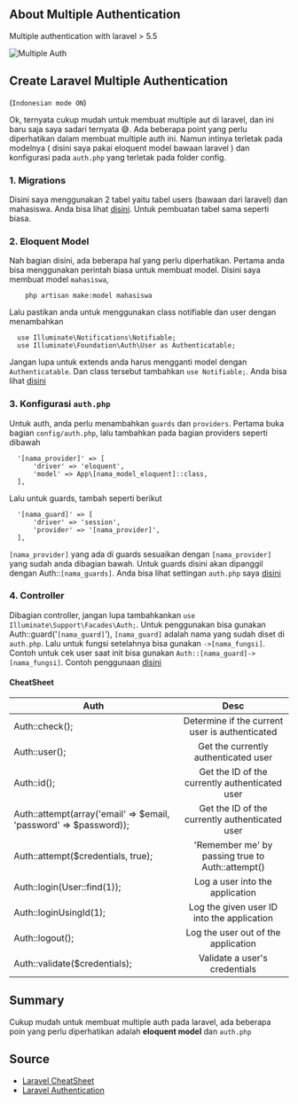 ## About Multiple Authentication

Multiple authentication with laravel > 5.5

![Multiple Auth](https://simonsayszero.files.wordpress.com/2018/05/a5_1.png)


## Create Laravel Multiple Authentication

(```Indonesian mode ON```)

Ok, ternyata cukup mudah untuk membuat multiple aut di laravel, dan ini baru saja saya sadari ternyata 😅. Ada beberapa point yang perlu diperhatikan dalam membuat multiple auth ini. Namun intinya terletak pada modelnya ( disini saya pakai eloquent model bawaan laravel ) dan konfigurasi pada ```auth.php``` yang terletak pada folder config.

### 1. Migrations

Disini saya menggunakan 2 tabel yaitu tabel users (bawaan dari laravel) dan mahasiswa. Anda bisa lihat [disini](database/migrations). Untuk pembuatan tabel sama seperti biasa.

### 2. Eloquent Model

Nah bagian disini, ada beberapa hal yang perlu diperhatikan. Pertama anda bisa menggunakan perintah biasa untuk membuat model. Disini saya membuat model ```mahasiswa```,

```
    php artisan make:model mahasiswa
```

Lalu pastikan anda untuk menggunakan class notifiable dan user dengan menambahkan

```
  use Illuminate\Notifications\Notifiable;
  use Illuminate\Foundation\Auth\User as Authenticatable;
```

Jangan lupa untuk extends anda harus mengganti model dengan ```Authenticatable```. Dan class tersebut tambahkan ```use Notifiable;```. Anda bisa lihat [disini](app/Mahasiswa.php)

### 3. Konfigurasi ```auth.php```

Untuk auth, anda perlu menambahkan ```guards``` dan ```providers```. Pertama buka bagian ```config/auth.php```, lalu tambahkan pada bagian providers seperti dibawah

```
  '[nama_provider]' => [
      'driver' => 'eloquent',
      'model' => App\[nama_model_eloquent]::class,
  ],
```

Lalu untuk guards, tambah seperti berikut

```
  '[nama_guard]' => [
      'driver' => 'session',
      'provider' => '[nama_provider]',
  ],
```

```[nama_provider]``` yang ada di guards sesuaikan dengan ```[nama_provider]``` yang sudah anda dibagian bawah. Untuk guards disini akan dipanggil dengan Auth::```[nama_guards]```. Anda bisa lihat settingan ```auth.php``` saya [disini](config/auth.php)


### 4. Controller

Dibagian controller, jangan lupa tambahkankan ```use Illuminate\Support\Facades\Auth;```. Untuk penggunakan bisa gunakan Auth::guard('```[nama_guard]```'), ```[nama_guard]``` adalah nama yang sudah diset di ```auth.php```. Lalu untuk fungsi setelahnya bisa gunakan ```->[nama_fungsi]```. Contoh untuk cek user saat init bisa gunakan ```Auth::[nama_guard]->[nama_fungsi]```. Contoh penggunaan [disini](app/Http/Controllers/MahasiswaController.php)

#### CheatSheet

| Auth          | Desc           |
| ------------- |:-------------:|
| Auth::check();      | Determine if the current user is authenticated |
| Auth::user();      | Get the currently authenticated user      |
| Auth::id(); | Get the ID of the currently authenticated user      |
| Auth::attempt(array('email' => $email, 'password' => $password)); | Get the ID of the currently authenticated user      |
| Auth::attempt($credentials, true); | 'Remember me' by passing true to Auth::attempt()      |
| Auth::login(User::find(1)); | Log a user into the application |
| Auth::loginUsingId(1); | Log the given user ID into the application  |
| Auth::logout(); | Log the user out of the application   |
| Auth::validate($credentials); | Validate a user's credentials      |

## Summary

Cukup mudah untuk membuat multiple auth pada laravel, ada beberapa poin yang perlu diperhatikan adalah **eloquent model** dan ```auth.php```

## Source
- [Laravel CheatSheet](https://laravel.gen.tr/cheatsheet/)
- [Laravel Authentication](https://laravel.com/docs/5.7/authentication)
